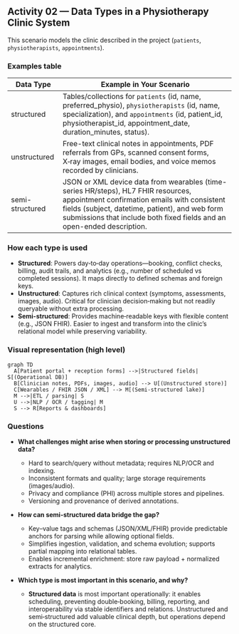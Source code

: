 ## Activity 02 — Data Types in a Physiotherapy Clinic System

This scenario models the clinic described in the project (`patients`, `physiotherapists`, `appointments`).

### Examples table

| Data Type       | Example in Your Scenario                                                                                                                                                                                                                                       |
| --------------- | -------------------------------------------------------------------------------------------------------------------------------------------------------------------------------------------------------------------------------------------------------------- |
| structured      | Tables/collections for `patients` (id, name, preferred_physio), `physiotherapists` (id, name, specialization), and `appointments` (id, patient_id, physiotherapist_id, appointment_date, duration_minutes, status).                                            |
| unstructured    | Free-text clinical notes in appointments, PDF referrals from GPs, scanned consent forms, X‑ray images, email bodies, and voice memos recorded by clinicians.                                                                                                   |
| semi-structured | JSON or XML device data from wearables (time-series HR/steps), HL7 FHIR resources, appointment confirmation emails with consistent fields (subject, datetime, patient), and web form submissions that include both fixed fields and an open-ended description. |

### How each type is used

- **Structured**: Powers day‑to‑day operations—booking, conflict checks, billing, audit trails, and analytics (e.g., number of scheduled vs completed sessions). It maps directly to defined schemas and foreign keys.
- **Unstructured**: Captures rich clinical context (symptoms, assessments, images, audio). Critical for clinician decision‑making but not readily queryable without extra processing.
- **Semi-structured**: Provides machine‑readable keys with flexible content (e.g., JSON FHIR). Easier to ingest and transform into the clinic’s relational model while preserving variability.

### Visual representation (high level)

```mermaid
graph TD
  A[Patient portal + reception forms] -->|Structured fields| S[(Operational DB)]
  B[Clinician notes, PDFs, images, audio] --> U[(Unstructured store)]
  C[Wearables / FHIR JSON / XML] --> M[(Semi-structured lake)]
  M -->|ETL / parsing| S
  U -->|NLP / OCR / tagging| M
  S --> R[Reports & dashboards]
```

### Questions

- **What challenges might arise when storing or processing unstructured data?**

  - Hard to search/query without metadata; requires NLP/OCR and indexing.
  - Inconsistent formats and quality; large storage requirements (images/audio).
  - Privacy and compliance (PHI) across multiple stores and pipelines.
  - Versioning and provenance of derived annotations.

- **How can semi-structured data bridge the gap?**

  - Key–value tags and schemas (JSON/XML/FHIR) provide predictable anchors for parsing while allowing optional fields.
  - Simplifies ingestion, validation, and schema evolution; supports partial mapping into relational tables.
  - Enables incremental enrichment: store raw payload + normalized extracts for analytics.

- **Which type is most important in this scenario, and why?**
  - **Structured data** is most important operationally: it enables scheduling, preventing double‑booking, billing, reporting, and interoperability via stable identifiers and relations. Unstructured and semi‑structured add valuable clinical depth, but operations depend on the structured core.
